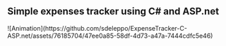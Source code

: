 <h2>Simple expenses tracker using C# and ASP.net</h2>
![Animation](https://github.com/sdeleppo/ExpenseTracker-C-ASP.net/assets/76185704/47ee0a85-58df-4d73-a47a-7444cdfc5e46)
